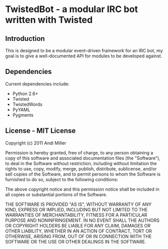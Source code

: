 # TwistedBot - a modular IRC bot written with Twisted
## Introduction
This is designed to be a modular event-driven framework for an IRC bot, my goal is to give a well-documented API for modules to be developed against.

## Dependencies
Current dependencies include:

* Python 2.6+
* Twisted
* TwistedWords
* PyYAML
* Pygments

## License - MIT License
Copyright (c) 2011 Andi Miller

Permission is hereby granted, free of charge, to any person obtaining a copy of this software and associated documentation files (the \"Software\"), to deal in the Software without restriction, including without limitation the rights to use, copy, modify, merge, publish, distribute, sublicense, and/or sell copies of the Software, and to permit persons to whom the Software is furnished to do so, subject to the following conditions:

The above copyright notice and this permission notice shall be included in all copies or substantial portions of the Software.

THE SOFTWARE IS PROVIDED \"AS IS\", WITHOUT WARRANTY OF ANY KIND, EXPRESS OR IMPLIED, INCLUDING BUT NOT LIMITED TO THE WARRANTIES OF MERCHANTABILITY, FITNESS FOR A PARTICULAR PURPOSE AND NONINFRINGEMENT. IN NO EVENT SHALL THE AUTHORS OR COPYRIGHT HOLDERS BE LIABLE FOR ANY CLAIM, DAMAGES OR OTHER LIABILITY, WHETHER IN AN ACTION OF CONTRACT, TORT OR OTHERWISE, ARISING FROM, OUT OF OR IN CONNECTION WITH THE SOFTWARE OR THE USE OR OTHER DEALINGS IN THE SOFTWARE.


